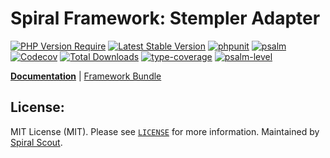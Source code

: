# Spiral Framework: Stempler Adapter

[![PHP Version Require](https://poser.pugx.org/spiral/stempler-bridge/require/php)](https://packagist.org/packages/spiral/stempler-bridge)
[![Latest Stable Version](https://poser.pugx.org/spiral/stempler-bridge/v/stable)](https://packagist.org/packages/spiral/stempler-bridge)
[![phpunit](https://github.com/spiral/stempler-bridge/actions/workflows/phpunit.yml/badge.svg)](https://github.com/spiral/stempler-bridge/actions)
[![psalm](https://github.com/spiral/stempler-bridge/actions/workflows/psalm.yml/badge.svg)](https://github.com/spiral/stempler-bridge/actions)
[![Codecov](https://codecov.io/gh/spiral/stempler-bridge/branch/master/graph/badge.svg)](https://codecov.io/gh/spiral/stempler-bridge/)
[![Total Downloads](https://poser.pugx.org/spiral/stempler-bridge/downloads)](https://packagist.org/packages/spiral/stempler-bridge)
[![type-coverage](https://shepherd.dev/github/spiral/stempler-bridge/coverage.svg)](https://shepherd.dev/github/spiral/stempler-bridge)
[![psalm-level](https://shepherd.dev/github/spiral/stempler-bridge/level.svg)](https://shepherd.dev/github/spiral/stempler-bridge)

<b>[Documentation](https://spiral.dev/docs/stempler-configuration)</b> | [Framework Bundle](https://github.com/spiral/framework)

## License:

MIT License (MIT). Please see [`LICENSE`](./LICENSE) for more information. Maintained by [Spiral Scout](https://spiralscout.com).
